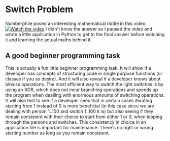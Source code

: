 # Switch Problem

Numberphile posed an interesting mathematical riddle in this video:
[![Watch the video](https://img.youtube.com/vi/-UBDRX6bk-A/maxresdefault.jpg)](https://youtu.be/-UBDRX6bk-A)
I didn't know the answer so I paused the video and wrote a little application in Python to get to the final answer before watching it and learning the actual maths behind it.

## A good beginner programming task

This is actually a fun little beginner programming task. It will show if a developer has concepts of structuring code in single purpose functions (or classes if you so desire). And it will also reveal if a developer knows about bitwise operations. The most efficient way to switch the light switches is by using an XOR, which does not incur branching operations and speeds up the program when dealling with enormous amounts of switching operations.<br/>
It will also test to see if a developer sees that in certain cases iterating starting from 1 instead of 0 is more beneficial (in this case since we are dealing with person 1..100 and switch 1..100 it is) but also seeing if they remain consistent with their choice to start from either 1 or 0, when looping through the persons and switches. This consistency in choice in an application file is important for maintenance. There's no right or wrong starting number as long as you remain consistent.

